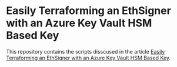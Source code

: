 # Easily Terraforming an EthSigner with an Azure Key Vault HSM Based Key
This repository contains the scripts disscused in the article [Easily Terraforming an EthSigner with an Azure Key Vault HSM Based Key]().

